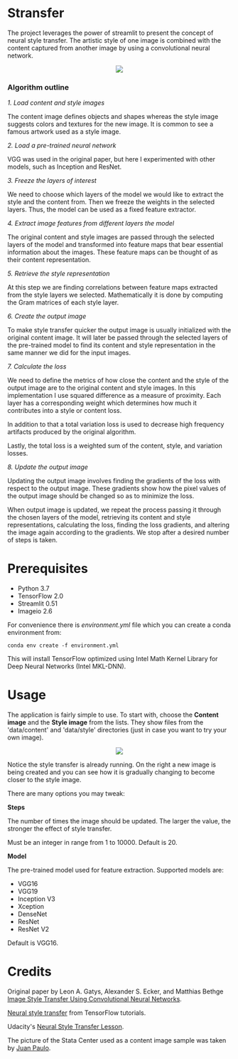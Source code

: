 # Stransfer

The project leverages the power of streamlit to present the concept of neural style transfer. The artistic style of one image is combined with the content captured from another image by using a convolutional neural network. 

<div align="center">
<img src="./assets/styled3.jpg">
</div>



### Algorithm outline


*1. Load content and style images*

The content image defines objects and shapes whereas the style image suggests colors and textures for the new image. It is common to see a famous artwork used as a style image.


*2. Load a pre-trained neural network*

VGG was used in the original paper, but here I experimented with other models, such as Inception and ResNet. 


*3. Freeze the layers of interest*

We need to choose which layers of the model we would like to extract the style and the content from. Then we freeze the weights in the selected layers. Thus, the model can be used as a fixed feature extractor. 


*4. Extract image features from different layers the model*

The original content and style images are passed through the selected layers of the model and transformed into feature maps that bear essential information about the images. These feature maps can be thought of as their content representation. 


*5. Retrieve the style representation*

At this step we are finding correlations between feature maps extracted from the style layers we selected. Mathematically it is done by computing the Gram matrices of each style layer.


*6. Create the output image*

To make style transfer quicker the output image is usually initialized with the original content image. It will later be passed through the selected layers of the pre-trained model to find its content and style representation in the same manner we did for the input images.  


*7. Calculate the loss*

We need to define the metrics of how close the content and the style of the output image are to the original content and style images. In this implementation I use squared difference as a measure of proximity. Each layer has a corresponding weight which determines how much it contributes into a style or content loss.

In addition to that a total variation loss is used to decrease high frequency artifacts produced by the original algorithm.

Lastly, the total loss is a weighted sum of the content, style, and variation losses.


*8. Update the output image*

Updating the output image involves finding the gradients of the loss with respect to the output image. These gradients show how the pixel values of the output image should be changed so as to minimize the loss. 

When output image is updated, we repeat the process passing it through the chosen layers of the model, retrieving its content and style representations, calculating the loss, finding the loss gradients, and altering the image again according to the gradients. We stop after a desired number of steps is taken.


# Prerequisites

- Python 3.7
- TensorFlow 2.0
- Streamlit 0.51
- Imageio 2.6

For convenience there is *environment.yml* file which you can create a conda environment from:
```
conda env create -f environment.yml
```
This will install TensorFlow optimized using Intel Math Kernel Library for Deep Neural Networks (Intel MKL-DNN).


# Usage

The application is fairly simple to use. To start with, choose the **Content image** and the **Style image** from the lists. They show files from the 'data/content' and 'data/style' directories (just in case you want to try your own image).

<div align="center">
<img src="./assets/octopus_1.jpg">
</div>

Notice the style transfer is already running. On the right a new image is being created and you can see how it is gradually changing to become closer to the style image. 

There are many options you may tweak:

**Steps** 

The number of times the image should be updated. The larger the value, the stronger the effect of style transfer.

Must be an integer in range from 1 to 10000. Default is 20.


**Model**

The pre-trained model used for feature extraction. Supported models are: 
- VGG16
- VGG19
- Inception V3
- Xception 
- DenseNet
- ResNet
- ResNet V2

Default is VGG16.


# Credits

Original paper by Leon A. Gatys, Alexander S. Ecker, and Matthias Bethge [Image Style Transfer Using Convolutional Neural Networks](https://www.cv-foundation.org/openaccess/content_cvpr_2016/papers/Gatys_Image_Style_Transfer_CVPR_2016_paper.pdf).

[Neural style transfer](https://www.tensorflow.org/tutorials/generative/style_transfer) from TensorFlow tutorials.

Udacity's [Neural Style Transfer Lesson](https://classroom.udacity.com/courses/ud188/lessons/c1541fd7-e6ec-4177-a5b1-c06f1ce09dd8/concepts/af086838-4309-4ec1-8fb9-446f148ad815).

The picture of the Stata Center used as a content image sample was taken by [Juan Paulo](https://juanpaulo.me/).